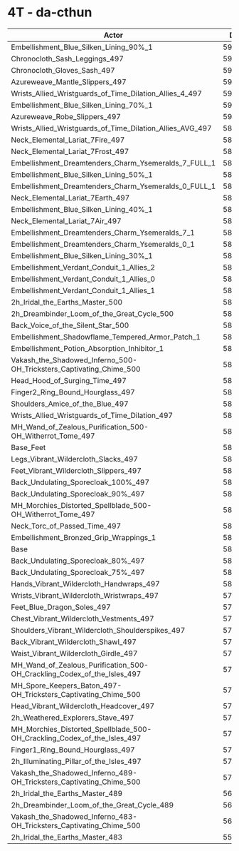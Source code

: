 # 4T - da-cthun
| Actor | DPS | Increase |
|---|:---:|:---:|
|Embellishment_Blue_Silken_Lining_90%_1|595192|2.52%|
|Chronocloth_Sash_Leggings_497|594461|2.40%|
|Chronocloth_Gloves_Sash_497|594355|2.38%|
|Azureweave_Mantle_Slippers_497|593303|2.20%|
|Wrists_Allied_Wristguards_of_Time_Dilation_Allies_4_497|591904|1.96%|
|Embellishment_Blue_Silken_Lining_70%_1|591898|1.96%|
|Azureweave_Robe_Slippers_497|590987|1.80%|
|Wrists_Allied_Wristguards_of_Time_Dilation_Allies_AVG_497|589775|1.59%|
|Neck_Elemental_Lariat_7Fire_497|589130|1.48%|
|Neck_Elemental_Lariat_7Frost_497|589114|1.48%|
|Embellishment_Dreamtenders_Charm_Ysemeralds_7_FULL_1|588931|1.45%|
|Embellishment_Blue_Silken_Lining_50%_1|588751|1.41%|
|Embellishment_Dreamtenders_Charm_Ysemeralds_0_FULL_1|588675|1.40%|
|Neck_Elemental_Lariat_7Earth_497|588052|1.29%|
|Embellishment_Blue_Silken_Lining_40%_1|587599|1.22%|
|Neck_Elemental_Lariat_7Air_497|587353|1.17%|
|Embellishment_Dreamtenders_Charm_Ysemeralds_7_1|587180|1.14%|
|Embellishment_Dreamtenders_Charm_Ysemeralds_0_1|586236|0.98%|
|Embellishment_Blue_Silken_Lining_30%_1|585901|0.92%|
|Embellishment_Verdant_Conduit_1_Allies_2|585066|0.78%|
|Embellishment_Verdant_Conduit_1_Allies_0|584764|0.73%|
|Embellishment_Verdant_Conduit_1_Allies_1|584712|0.72%|
|2h_Iridal_the_Earths_Master_500|584112|0.62%|
|2h_Dreambinder_Loom_of_the_Great_Cycle_500|584037|0.60%|
|Back_Voice_of_the_Silent_Star_500|583736|0.55%|
|Embellishment_Shadowflame_Tempered_Armor_Patch_1|583357|0.49%|
|Embellishment_Potion_Absorption_Inhibitor_1|582530|0.34%|
|Vakash_the_Shadowed_Inferno_500-OH_Tricksters_Captivating_Chime_500|582460|0.33%|
|Head_Hood_of_Surging_Time_497|582267|0.30%|
|Finger2_Ring_Bound_Hourglass_497|581904|0.24%|
|Shoulders_Amice_of_the_Blue_497|581880|0.23%|
|Wrists_Allied_Wristguards_of_Time_Dilation_497|581864|0.23%|
|MH_Wand_of_Zealous_Purification_500-OH_Witherrot_Tome_497|581478|0.16%|
|Base_Feet|581408|0.15%|
|Legs_Vibrant_Wildercloth_Slacks_497|581367|0.14%|
|Feet_Vibrant_Wildercloth_Slippers_497|581105|0.10%|
|Back_Undulating_Sporecloak_100%_497|580977|0.08%|
|Back_Undulating_Sporecloak_90%_497|580902|0.06%|
|MH_Morchies_Distorted_Spellblade_500-OH_Witherrot_Tome_497|580799|0.04%|
|Neck_Torc_of_Passed_Time_497|580569|0.00%|
|Embellishment_Bronzed_Grip_Wrappings_1|580552|0.00%|
|Base|580540|0.00%|
|Back_Undulating_Sporecloak_80%_497|580319|-0.04%|
|Back_Undulating_Sporecloak_75%_497|580193|-0.06%|
|Hands_Vibrant_Wildercloth_Handwraps_497|580038|-0.09%|
|Wrists_Vibrant_Wildercloth_Wristwraps_497|579894|-0.11%|
|Feet_Blue_Dragon_Soles_497|579775|-0.13%|
|Chest_Vibrant_Wildercloth_Vestments_497|579717|-0.14%|
|Shoulders_Vibrant_Wildercloth_Shoulderspikes_497|579629|-0.16%|
|Back_Vibrant_Wildercloth_Shawl_497|579306|-0.21%|
|Waist_Vibrant_Wildercloth_Girdle_497|578740|-0.31%|
|MH_Wand_of_Zealous_Purification_500-OH_Crackling_Codex_of_the_Isles_497|578549|-0.34%|
|MH_Spore_Keepers_Baton_497-OH_Tricksters_Captivating_Chime_500|578530|-0.35%|
|Head_Vibrant_Wildercloth_Headcover_497|578188|-0.41%|
|2h_Weathered_Explorers_Stave_497|577416|-0.54%|
|MH_Morchies_Distorted_Spellblade_500-OH_Crackling_Codex_of_the_Isles_497|577372|-0.55%|
|Finger1_Ring_Bound_Hourglass_497|576703|-0.66%|
|2h_Illuminating_Pillar_of_the_Isles_497|574781|-0.99%|
|Vakash_the_Shadowed_Inferno_489-OH_Tricksters_Captivating_Chime_500|571380|-1.58%|
|2h_Iridal_the_Earths_Master_489|566912|-2.35%|
|2h_Dreambinder_Loom_of_the_Great_Cycle_489|566859|-2.36%|
|Vakash_the_Shadowed_Inferno_483-OH_Tricksters_Captivating_Chime_500|566261|-2.46%|
|2h_Iridal_the_Earths_Master_483|558700|-3.76%|
